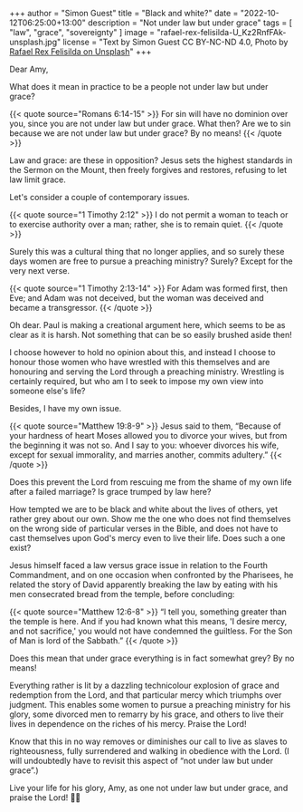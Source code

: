 +++
author = "Simon Guest"
title = "Black and white?"
date = "2022-10-12T06:25:00+13:00"
description = "Not under law but under grace"
tags = [ "law", "grace", "sovereignty" ]
image = "rafael-rex-felisilda-U_Kz2RnfFAk-unsplash.jpg"
license = "Text by Simon Guest CC BY-NC-ND 4.0, Photo by [Rafael Rex Felisilda on Unsplash](https://unsplash.com/photos/U_Kz2RnfFAk)"
+++

Dear Amy,

What does it mean in practice to be a people not under law but under grace?

{{< quote source="Romans 6:14-15" >}}
For sin will have no dominion over you, since you are not under law but under grace. What then? Are we to sin because we are not under law but under grace? By no means!
{{< /quote >}}

Law and grace: are these in opposition? Jesus sets the highest standards in the Sermon on the Mount, then freely forgives and restores, refusing to let law limit grace.

Let's consider a couple of contemporary issues.

{{< quote source="1 Timothy 2:12" >}}
I do not permit a woman to teach or to exercise authority over a man; rather, she is to remain quiet.
{{< /quote >}}

Surely this was a cultural thing that no longer applies, and so surely these days women are free to pursue a preaching ministry? Surely? Except for the very next verse.

{{< quote source="1 Timothy 2:13-14" >}}
For Adam was formed first, then Eve; and Adam was not deceived, but the woman was deceived and became a transgressor.
{{< /quote >}}

Oh dear. Paul is making a creational argument here, which seems to be as clear as it is harsh. Not something that can be so easily brushed aside then!

I choose however to hold no opinion about this, and instead I choose to honour those women who have wrestled with this themselves and are honouring and serving the Lord through a preaching ministry. Wrestling is certainly required, but who am I to seek to impose my own view into someone else's life?

Besides, I have my own issue.

{{< quote source="Matthew 19:8-9" >}}
Jesus said to them, “Because of your hardness of heart Moses allowed you to divorce your wives, but from the beginning it was not so. And I say to you: whoever divorces his wife, except for sexual immorality, and marries another, commits adultery.”
{{< /quote >}}

Does this prevent the Lord from rescuing me from the shame of my own life after a failed marriage? Is grace trumped by law here?

How tempted we are to be black and white about the lives of others, yet rather grey about our own. Show me the one who does not find themselves on the wrong side of particular verses in the Bible, and does not have to cast themselves upon God's mercy even to live their life. Does such a one exist?

Jesus himself faced a law versus grace issue in relation to the Fourth Commandment, and on one occasion when confronted by the Pharisees, he related the story of David apparently breaking the law by eating with his men consecrated bread from the temple, before concluding:

{{< quote source="Matthew 12:6-8" >}}
“I tell you, something greater than the temple is here. And if you had known what this means, 'I desire mercy, and not sacrifice,' you would not have condemned the guiltless. For the Son of Man is lord of the Sabbath.”
{{< /quote >}}

Does this mean that under grace everything is in fact somewhat grey? By no means!

Everything rather is lit by a dazzling technicolour explosion of grace and redemption from the Lord, and that particular mercy which triumphs over judgment. This enables some women to pursue a preaching ministry for his glory, some divorced men to remarry by his grace, and others to live their lives in dependence on the riches of his mercy. Praise the Lord!

Know that this in no way removes or diminishes our call to live as slaves to righteousness, fully surrendered and walking in obedience with the Lord. (I will undoubtedly have to revisit this aspect of “not under law but under grace”.)

Live your life for his glory, Amy, as one not under law but under grace, and praise the Lord! 🙏🙌
